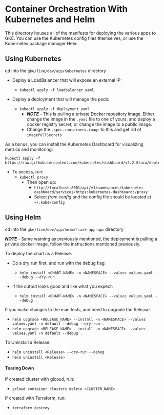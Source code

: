 # Container Orchestration With Kubernetes and Helm

This directory houses all of the manifests for deploying the various apps to GKE. You can use the Kubernetes config files themselves, or use the Kubernetes package manager Helm.


## Using Kubernetes

cd into the `gke/live/dev/app/Kubernetes` directory

* Deploy a LoadBalancer that will expose an external IP:
  * `kubectl apply -f loadbalancer.yaml`

* Deploy a deployment that will manage the pods:
  * `kubectl apply -f deployment.yaml`
    * ***NOTE*** - This is pulling a private Docker repository image. Either change the image in the `.yaml` file to one of yours, and deploy a docker registry secret, or change the image to a public image.
    * Change the `.spec.containers.image` to this and get rid of `imagePullSecrets`

As a bonus, you can install the Kubernetes Dashboard for visualizing metrics and monitoring:
```
kubectl apply -f https://raw.githubusercontent.com/kubernetes/dashboard/v2.2.0/aio/deploy/recommended.yaml
```
* To access, run:
  * `kubectl proxy`
    * Then open up:
      *  `http://localhost:8001/api/v1/namespaces/kubernetes-dashboard/services/https:kubernetes-dashboard:/proxy`
      *  Select *from config* and the config file should be located at `~/.kube/config`

## Using Helm

cd into the `gke/live/dev/app/helm/flask-app-api` directory

***NOTE*** - Same warning as previously mentioned, the deployment is pulling a private docker image, follow the instructions mentioned previously.

To deploy the chart as a Release:
* Do a dry run first, and run with the debug flag:
  * `helm install <CHART-NAME> -n <NAMESPACE> --values values.yaml --debug --dry-run .`

* If the output looks good and like what you expect:
  * `helm install <CHART-NAME> -n <NAMESPACE> --values values.yaml --debug .`

If you make changes to the manifests, and need to upgrade the Release:

* `helm upgrade <RELEASE_NAME> --install -n <NAMESPACE> --values values.yaml -n default --debug --dry-run .`
* `helm upgrade <RELEASE_NAME> --install -n <NAMESPACE> --values values.yaml -n default --debug .`

To Uninstall a Release:

* `helm uninstall <Release> --dry-run --debug`
* `helm uninstall <Release>`


#### Tearing Down

If created cluster with glcoud, run:
* `gcloud container clusters delete <CLUSTER_NAME>`

If created with Terraform, run:

* `terraform destroy`
